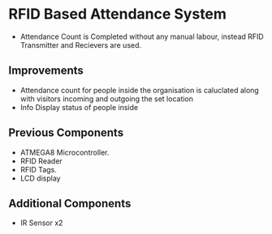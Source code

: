 # RFID Based Attendance System

* Attendance Count is Completed without any manual labour, instead RFID Transmitter and Recievers are used.

## Improvements
 
* Attendance count for people inside the organisation is caluclated along with visitors incoming and outgoing the set location
* Info Display status of people inside  

## Previous Components

* ATMEGA8 Microcontroller.
* RFID Reader
* RFID Tags.
* LCD display

## Additional Components 

* IR Sensor x2
